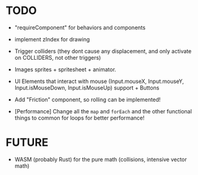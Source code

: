 # TODO

- "requireComponent" for behaviors and components
- implement zIndex for drawing
- Trigger colliders (they dont cause any displacement, and only activate on COLLIDERS, not other triggers)
- Images sprites + spritesheet + animator.
- UI Elements that interact with mouse (Input.mouseX, Input.mouseY, Input.isMouseDown, Input.isMouseUp) support + Buttons
- Add "Friction" component, so rolling can be implemented!

- \[Performance\] Change all the `map` and `forEach` and the other functional things to common for loops for better performance!

# FUTURE

- WASM (probably Rust) for the pure math (collisions, intensive vector math)
